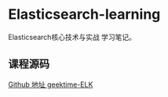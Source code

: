 # Elasticsearch-learning
Elasticsearch核心技术与实战 学习笔记。


## 课程源码
[Github 地址 geektime-ELK](https://github.com/onebirdrocks/geektime-ELK)
